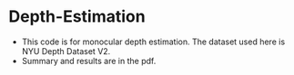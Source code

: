# Depth-Estimation

- This code is for monocular depth estimation. The dataset used here is NYU Depth Dataset V2.
- Summary and results are in the pdf.
